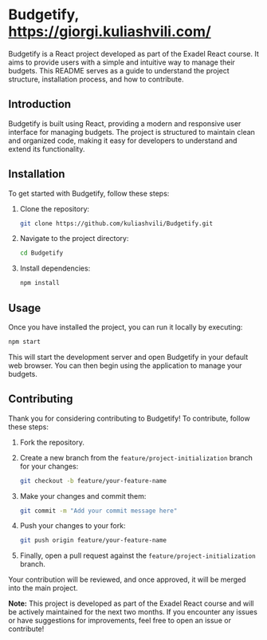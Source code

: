 # Budgetify,    https://giorgi.kuliashvili.com/

Budgetify is a React project developed as part of the Exadel React course. It aims to provide users with a simple and intuitive way to manage their budgets. This README serves as a guide to understand the project structure, installation process, and how to contribute.


## Introduction

Budgetify is built using React, providing a modern and responsive user interface for managing budgets. The project is structured to maintain clean and organized code, making it easy for developers to understand and extend its functionality.

## Installation

To get started with Budgetify, follow these steps:

1. Clone the repository:

   ```bash
   git clone https://github.com/kuliashvili/Budgetify.git
   ```

2. Navigate to the project directory:

   ```bash
   cd Budgetify
   ```

3. Install dependencies:

   ```bash
   npm install
   ```

## Usage

Once you have installed the project, you can run it locally by executing:

```bash
npm start
```

This will start the development server and open Budgetify in your default web browser. You can then begin using the application to manage your budgets.

## Contributing

Thank you for considering contributing to Budgetify! To contribute, follow these steps:

1. Fork the repository.
2. Create a new branch from the `feature/project-initialization` branch for your changes:

   ```bash
   git checkout -b feature/your-feature-name
   ```

3. Make your changes and commit them:

   ```bash
   git commit -m "Add your commit message here"
   ```

4. Push your changes to your fork:

   ```bash
   git push origin feature/your-feature-name
   ```

5. Finally, open a pull request against the `feature/project-initialization` branch.

Your contribution will be reviewed, and once approved, it will be merged into the main project.


**Note:** This project is developed as part of the Exadel React course and will be actively maintained for the next two months. If you encounter any issues or have suggestions for improvements, feel free to open an issue or contribute!
